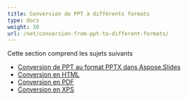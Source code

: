 ```yaml
---
title: Conversion de PPT à différents formats
type: docs
weight: 30
url: /net/conversion-from-ppt-to-different-formats/
---
```


Cette section comprend les sujets suivants

- [Conversion de PPT au format PPTX dans Aspose.Slides](/slides/net/conversion-from-ppt-to-pptx-format-in-aspose-slides/)
- [Conversion en HTML](/slides/net/conversion-to-html/)
- [Conversion en PDF](/slides/net/conversion-to-pdf/)
- [Conversion en XPS](/slides/net/conversion-to-xps/)
